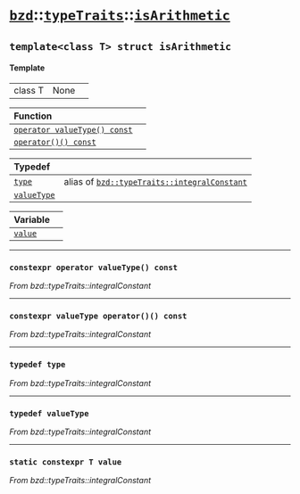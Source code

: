 # [`bzd`](../../../index.md)::[`typeTraits`](../../index.md)::[`isArithmetic`](../index.md)

## `template<class T> struct isArithmetic`

#### Template
||||
|---:|:---|:---|
|class T|None||

|Function||
|:---|:---|
|[`operator valueType() const`](./index.md)||
|[`operator()() const`](./index.md)||

|Typedef||
|:---|:---|
|[`type`](./index.md)|alias of [`bzd::typeTraits::integralConstant`](../integralconstant/index.md)|
|[`valueType`](./index.md)||

|Variable||
|:---|:---|
|[`value`](./index.md)||
------
### `constexpr operator valueType() const`
*From bzd::typeTraits::integralConstant*


------
### `constexpr valueType operator()() const`
*From bzd::typeTraits::integralConstant*


------
### `typedef type`
*From bzd::typeTraits::integralConstant*


------
### `typedef valueType`
*From bzd::typeTraits::integralConstant*


------
### `static constexpr T value`
*From bzd::typeTraits::integralConstant*


